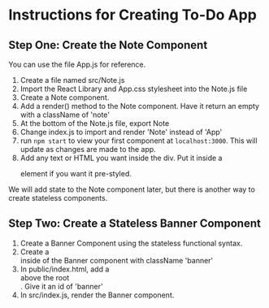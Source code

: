Instructions for Creating To-Do App
======

Step One: Create the Note Component
------

You can use the file App.js for reference.

1. Create a file named src/Note.js
2. Import the React Library and App.css stylesheet into the Note.js file
3. Create a Note component.
4. Add a render() method to the Note component. Have it return an empty
   <div> with a className of 'note'
5. At the bottom of the Note.js file, export Note
6. Change index.js to import and render 'Note' instead of 'App'
7. run `npm start` to view your first component at `localhost:3000`. This will
   update as changes are made to the app.
8. Add any text or HTML you want inside the div. Put it inside a <p> element if
   you want it pre-styled.

We will add state to the Note component later, but there is another way to
create stateless components.

Step Two: Create a Stateless Banner Component
------

1. Create a Banner Component using the stateless functional syntax.
2. Create a <div> inside of the Banner component with className 'banner'
3. In public/index.html, add a <div> above the root <div>. Give it an id of
   'banner'
4. In src/index.js, render the Banner component.
